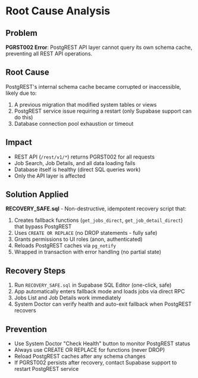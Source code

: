 # Root Cause Analysis

## Problem
**PGRST002 Error**: PostgREST API layer cannot query its own schema cache, preventing all REST API operations.

## Root Cause
PostgREST's internal schema cache became corrupted or inaccessible, likely due to:
1. A previous migration that modified system tables or views
2. PostgREST service issue requiring a restart (only Supabase support can do this)
3. Database connection pool exhaustion or timeout

## Impact
- REST API (`/rest/v1/*`) returns PGRST002 for all requests
- Job Search, Job Details, and all data loading fails
- Database itself is healthy (direct SQL queries work)
- Only the API layer is affected

## Solution Applied
**RECOVERY_SAFE.sql** - Non-destructive, idempotent recovery script that:
1. Creates fallback functions (`get_jobs_direct`, `get_job_detail_direct`) that bypass PostgREST
2. Uses `CREATE OR REPLACE` (no DROP statements - fully safe)
3. Grants permissions to UI roles (anon, authenticated)
4. Reloads PostgREST caches via `pg_notify`
5. Wrapped in transaction with error handling (no partial state)

## Recovery Steps
1. Run `RECOVERY_SAFE.sql` in Supabase SQL Editor (one-click, safe)
2. App automatically enters fallback mode and loads jobs via direct RPC
3. Jobs List and Job Details work immediately
4. System Doctor can verify health and auto-exit fallback when PostgREST recovers

## Prevention
- Use System Doctor "Check Health" button to monitor PostgREST status
- Always use CREATE OR REPLACE for functions (never DROP)
- Reload PostgREST caches after any schema changes
- If PGRST002 persists after recovery, contact Supabase support to restart PostgREST service
